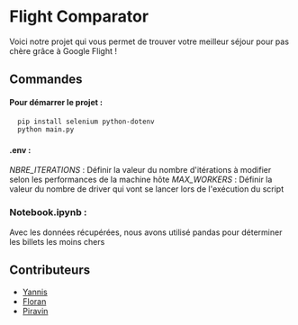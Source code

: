 # Flight Comparator

Voici notre projet qui vous permet de trouver votre meilleur séjour pour pas chère grâce à Google Flight ! 


## Commandes 

#### Pour démarrer le projet : 
```bash
  pip install selenium python-dotenv
  python main.py
```
#### .env : 

_NBRE_ITERATIONS_ : Définir la valeur du nombre d'itérations à modifier selon les performances de la machine hôte
_MAX_WORKERS_ : Définir la valeur du nombre de driver qui vont se lancer lors de l'exécution du script

### Notebook.ipynb : 
Avec les données récupérées, nous avons utilisé pandas pour déterminer les billets les moins chers

## Contributeurs
- [Yannis](https://github.com/RestumpY)
- [Floran](https://github.com/FlorianROUVIER)
- [Piravin](https://github.com/P-NAGANATHAN)


